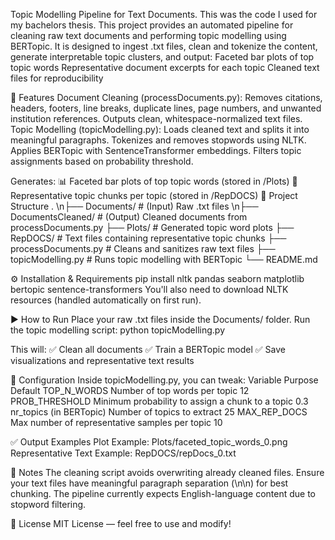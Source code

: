 Topic Modelling Pipeline for Text Documents. This was the code I used for my bachelors thesis.
This project provides an automated pipeline for cleaning raw text documents and performing topic modelling using BERTopic. It is designed to ingest .txt files, clean and tokenize the content, generate interpretable topic clusters, and output:
Faceted bar plots of top topic words
Representative document excerpts for each topic
Cleaned text files for reproducibility

🚀 Features
Document Cleaning (processDocuments.py):
Removes citations, headers, footers, line breaks, duplicate lines, page numbers, and unwanted institution references.
Outputs clean, whitespace-normalized text files.
Topic Modelling (topicModelling.py):
Loads cleaned text and splits it into meaningful paragraphs.
Tokenizes and removes stopwords using NLTK.
Applies BERTopic with SentenceTransformer embeddings.
Filters topic assignments based on probability threshold.

Generates:
📊 Faceted bar plots of top topic words (stored in /Plots)
📝 Representative topic chunks per topic (stored in /RepDOCS)
📁 Project Structure
.
\n├── Documents/                # (Input) Raw .txt files
\n├── DocumentsCleaned/         # (Output) Cleaned documents from processDocuments.py
├── Plots/                    # Generated topic word plots
├── RepDOCS/                  # Text files containing representative topic chunks
├── processDocuments.py       # Cleans and sanitizes raw text files
├── topicModelling.py         # Runs topic modelling with BERTopic
└── README.md

⚙️ Installation & Requirements
pip install nltk pandas seaborn matplotlib bertopic sentence-transformers
You'll also need to download NLTK resources (handled automatically on first run).

▶️ How to Run
Place your raw .txt files inside the Documents/ folder.
Run the topic modelling script:
python topicModelling.py


This will:
✅ Clean all documents
✅ Train a BERTopic model
✅ Save visualizations and representative text results

🧪 Configuration
Inside topicModelling.py, you can tweak:
Variable	Purpose	Default
TOP_N_WORDS	Number of top words per topic	12
PROB_THRESHOLD	Minimum probability to assign a chunk to a topic	0.3
nr_topics (in BERTopic)	Number of topics to extract	25
MAX_REP_DOCS	Max number of representative samples per topic	10

✅ Output Examples
Plot Example: Plots/faceted_topic_words_0.png
Representative Text Example: RepDOCS/repDocs_0.txt

📌 Notes
The cleaning script avoids overwriting already cleaned files.
Ensure your text files have meaningful paragraph separation (\n\n) for best chunking.
The pipeline currently expects English-language content due to stopword filtering.

📄 License
MIT License — feel free to use and modify!
